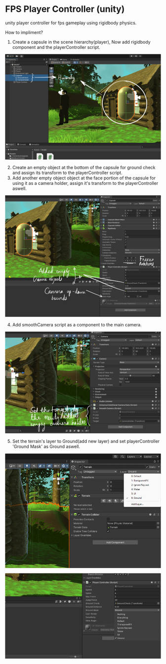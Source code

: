 # FPS Player Controller (unity)
unity player controller for fps gameplay using rigidbody physics.

How to impliment?
1. Create a capsule in the scene hierarchy(player), Now add rigidbody component and the playerController script.

![Alt text](https://raw.githubusercontent.com/jewelvjohn/fps_playerController_unity/main/Guide/Step-1-min.png)

2. Create an empty object at the bottom of the capsule for ground check and assign its transform to the playerController script.
3. Add another empty object object at the face portion of the capsule for using it as a camera holder, assign it's transform to the playerController aswell.

![Alt text](https://raw.githubusercontent.com/jewelvjohn/fps_playerController_unity/main/Guide/Step-2-min.png)

4. Add smoothCamera script as a component to the main camera.

![Alt text](https://raw.githubusercontent.com/jewelvjohn/fps_playerController_unity/main/Guide/Step-3-min.png)

5. Set the terrain's layer to Ground(add new layer) and set playerController 'Ground Mask' as Ground aswell.

![Alt text](https://raw.githubusercontent.com/jewelvjohn/fps_playerController_unity/main/Guide/Step-4-min.png)


![Alt text](https://raw.githubusercontent.com/jewelvjohn/fps_playerController_unity/main/Guide/Step-5-min.png)

